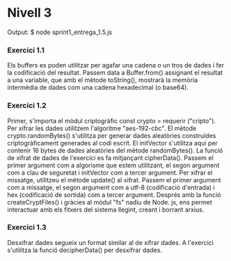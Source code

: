 # Nivell 3

Output:
$ node sprint1_entrega_1.5.js

### Exercici 1.1

Els buffers es poden utilitzar per agafar una cadena o un tros de dades i fer la codificació del resultat. Passem data a Buffer.from() assignant el resultat a una variable, que amb el mètode toString(), mostrarà la memòria intermèdia de dades com una cadena hexadecimal (o base64).

### Exercici 1.2

Primer, s'importa el mòdul criptogràfic const crypto = requerir ("cripto").
Per xifrar les dades utilitzem l'algoritme "aes-192-cbc".
El mètode crypto.randomBytes() s'utilitza per generar dades aleatòries construïdes criptogràficament generades al codi escrit. El initVector s'utilitza aquí per contenir 16 bytes de dades aleatòries del mètode randomBytes(). La funció de xifrat de dades de l'exercici es fa mitjançant cipherData().
Passem el primer argument com a algorisme que estem utilitzant, el segon argument com a clau de seguretat i initVector com a tercer argument. Per xifrar el missatge, utilitzeu el mètode update() al xifrat. Passem el primer argument com a missatge, el segon argument com a utf-8 (codificació d'entrada) i hex (codificació de sortida) com a tercer argument.
Després amb la funció createCryptFiles() i gràcies al mòdul "fs" nadiu de Node. js, ens permet interactuar amb els fitxers del sistema llegint, creant i borrant arxius.

### Exercici 1.3

Desxifrar dades segueix un format similar al de xifrar dades. A l'exercici s'utilitza la funció decipherData() per desxifrar dades.
